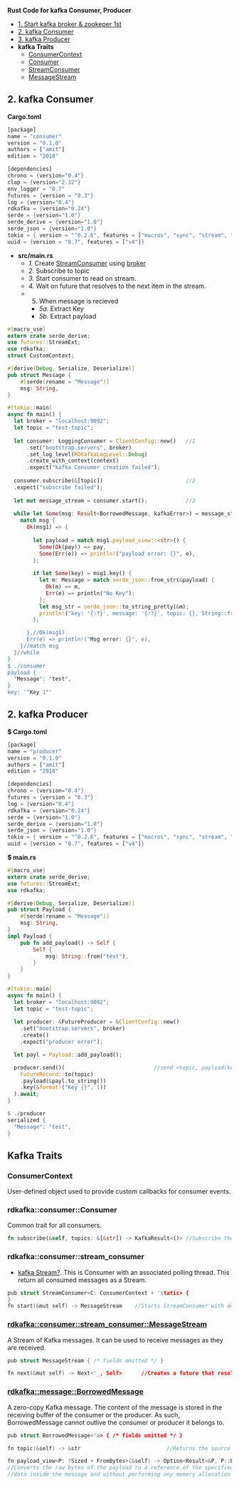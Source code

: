 **Rust Code for kafka Consumer, Producer**
- [1. Start kafka broker & zookeper 1st](/Languages/Programming_Languages/Rust/Kafka/Using_CLI#s1)
- [2. kafka Consumer](#c)
- [3. kafka Producer](#p)
- **kafka Traits**
  - [ConsumerContext](#cc)
  - [Consumer](#con)
  - [StreamConsumer](#sc)
  - [MessageStream](#ms)


<a name=c></a>
## 2. kafka Consumer
**Cargo.toml**
```rs
[package]
name = "consumer"
version = "0.1.0"
authors = ["amit"]
edition = "2018"

[dependencies]
chrono = {version="0.4"}
clap = {version="2.32"}
env_logger = "0.7"
futures = {version = "0.3"}
log = {version="0.4"}
rdkafka = {version="0.24"}
serde = {version="1.0"}
serde_derive = {version="1.0"}
serde_json = {version="1.0"}
tokio = { version = "^0.2.6", features = ["macros", "sync", "stream", "time", "rt-core", "rt-util"]}
uuid = {version = "0.7", features = ["v4"]}
```
- **src/main.rs**
  - _1._ Create [StreamConsumer](/System-Design/Concepts/MOM_ESB/Apache_Kafka#st) using [broker](/System-Design/Concepts/MOM_ESB/Apache_Kafka#br)
  - _2._ Subscribe to topic
  - _3._ Start consumer to read on stream.
  - _4._ Wait on future that resolves to the next item in the stream.
  - 5. When message is recieved
    - _5a._ Extract Key
    - _5b._ Extract payload
```rs
#[macro_use]
extern crate serde_derive;
use futures::StreamExt;
use rdkafka;
struct CustomContext;

#[derive(Debug, Serialize, Deserialize)]
pub struct Message {
    #[serde(rename = "Message")]
    msg: String,
}

#[tokio::main]
async fn main() {
  let broker = "localhost:9092";
  let topic = "test-topic";
  
  let consumer: LoggingConsumer = ClientConfig::new()   //1
      .set("bootstrap.servers", broker)                 
      .set_log_level(RDKafkaLogLevel::Debug)
      .create_with_context(context)
      .expect("kafka Consumer creation failed");
      
  consumer.subscribe(&[topic])                          //2
  .expect("subscribe failed");
  
  let mut message_stream = consumer.start();            //3
  
  while let Some(msg: Result<BorrowedMessage, kafkaError>) = message_stream.next().await {   //4
    match msg {
      Ok(msg1) => {
        
        let payload = match msg1.payload_view::<str>() {                //5a. Extract payload
          Some(Ok(pay)) => pay,
          Some(Err(e)) => println!("payload error: {}", e),
        };
        
        if let Some(key) = msg1.key() {                                 //5b. extract Key
          let m: Message = match serde_json::from_str(&payload) {
            Ok(m) => m,
            Err(e) => println("No Key");
          };
          let msg_str = serde_json::to_string_pretty(&m);
          println!("key: '{:?}', message: '{:?}', topic: {}, String::from(key), &m);
        };

      },//Ok(msg1)
      Err(e) => println!("Msg error: {}", e),
    }//match msg
  }//while
}
$ ./consumer
payload {
  "Message": "test",
}
key: '"Key 1"'
```

<a name=p></a>
## 2. kafka Producer
**$ Cargo.toml**
```rs
[package]
name = "producer"
version = "0.1.0"
authors = ["amit"]
edition = "2018"

[dependencies]
chrono = {version="0.4"}
futures = {version = "0.3"}
log = {version="0.4"}
rdkafka = {version="0.24"}
serde = {version="1.0"}
serde_derive = {version="1.0"}
serde_json = {version="1.0"}
tokio = { version = "^0.2.6", features = ["macros", "sync", "stream", "time", "rt-core", "rt-util"]}
uuid = {version = "0.7", features = ["v4"]}
```
**$ main.rs**
```rs
#[macro_use]
extern crate serde_derive;
use futures::StreamExt;
use rdkafka;

#[derive(Debug, Serialize, Deserialize)]
pub struct Payload {
    #[serde(rename = "Message")]
    msg: String,
}
impl Payload {
    pub fn add_payload() -> Self {
        Self {
            msg: String::from("test"),
        }
    }
}

#[tokio::main]
async fn main() {
  let broker = "localhost:9092";
  let topic = "test-topic";
  
  let producer: &FutureProducer = &ClientConfig::new()
    .set("bootstrap.servers", broker)
    .create()
    .expect("producer error");

  let payl = Payload::add_payload();

  producer.send()(                            //send <topic, payload(key, value)>
    FutureRecord::to(topic)
    .payload(&payl.to_string())
    .key(&format!("Key {}", 1))
  ).await;
}

$ ./producer
serialized {
  "Message": "test",
}
```

## Kafka Traits
<a name=cc></a>
### ConsumerContext
User-defined object used to provide custom callbacks for consumer events. 
<a name=con></a>
### rdkafka::consumer::Consumer
Common trait for all consumers.
```rs
fn subscribe(&self, topics: &[&str]) -> KafkaResult<()> //Subscribe the consumer to a list of topics.
```
<a name=sc></a>
### rdkafka::consumer::stream_consumer
- [kafka Stream?](/System-Design/Concepts/MOM_ESB/Apache_Kafka/README.md#st). This is Consumer with an associated polling thread. This return all consumed messages as a Stream.
```c
pub struct StreamConsumer<C: ConsumerContext + 'static> {
}
fn start(&mut self) -> MessageStream    //Starts StreamConsumer with default configuration(100ms polling interval and no NoMessageReceived notifications).
```
<a name=ms></a>
### [rdkafka::consumer::stream_consumer::MessageStream](https://docs.rs/rdkafka/0.10.0/rdkafka/consumer/stream_consumer/struct.MessageStream.html)
A Stream of Kafka messages. It can be used to receive messages as they are received.
```c
pub struct MessageStream { /* fields omitted */ }

fn next(&mut self) -> Next<'_, Self>      //Creates a future that resolves to the next item in the stream.
```
<a name=bm></a>
### [rdkafka::message::BorrowedMessage](https://docs.rs/rdkafka/0.14.0/rdkafka/message/struct.BorrowedMessage.html)
A zero-copy Kafka message. The content of the message is stored in the receiving buffer of the consumer or the producer. As such, BorrowedMessage cannot outlive the consumer or producer it belongs to.
```c
pub struct BorrowedMessage<'a> { /* fields omitted */ }

fn topic(&self) -> &str                           //Returns the source topic of the message.

fn payload_view<P: ?Sized + FromBytes>(&self) -> Option<Result<&P, P::Error>>
//Converts the raw bytes of the payload to a reference of the specified type, that points to the same
//data inside the message and without performing any memory allocation
```
